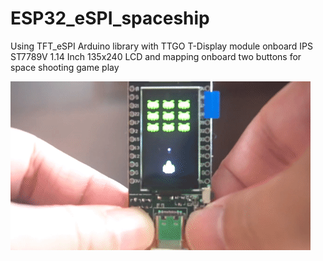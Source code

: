 # ESP32_eSPI_spaceship
Using TFT_eSPI Arduino library with TTGO T-Display module onboard IPS ST7789V 1.14 Inch 135x240 LCD and mapping onboard two buttons for space shooting game play

![](ESP32_TTGO_T-Display_Space_shooting.gif)
